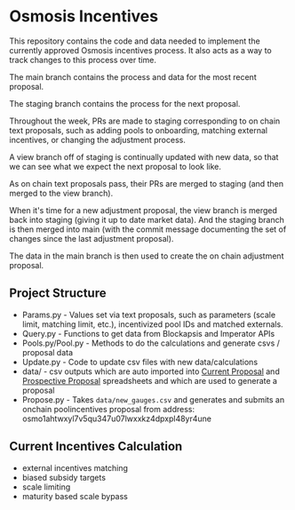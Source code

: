 # Osmosis Incentives

This repository contains the code and data needed to implement the currently approved Osmosis incentives process. It also acts as a way to track changes to this process over time.

The main branch contains the process and data for the most recent proposal.

The staging branch contains the process for the next proposal.

Throughout the week, PRs are made to staging corresponding to on chain text proposals, such as adding pools to onboarding, matching external incentives, or changing the adjustment process.

A view branch off of staging is continually updated with new data, so that we can see what we expect the next proposal to look like.

As on chain text proposals pass, their PRs are merged to staging (and then merged to the view branch).

When it's time for a new adjustment proposal, the view branch is merged back into staging (giving it up to date market data). And the staging branch is then merged into main (with the commit message documenting the set of changes since the last adjustment proposal).

The data in the main branch is then used to create the on chain adjustment proposal.


## Project Structure

- Params.py - Values set via text proposals, such as parameters (scale limit, matching limit, etc.), incentivized pool IDs and matched externals.
- Query.py - Functions to get data from Blockapsis and Imperator APIs
- Pools.py/Pool.py - Methods to do the calculations and generate csvs / proposal data
- Update.py - Code to update csv files with new data/calculations
- data/ - csv outputs which are auto imported into [Current Proposal](https://docs.google.com/spreadsheets/d/1ydQfgEDot0AC9xuT2txc39VBfuum_I1gU_1-GrmrWx4/edit?usp=sharing) and [Prospective Proposal](https://docs.google.com/spreadsheets/d/1oEn8JtrIU1mze_3Fw4DbbxWBq6yPUM-yAoaOPxG6Y1k/edit?usp=sharing) spreadsheets and which are used to generate a proposal
- Propose.py - Takes `data/new_gauges.csv` and generates and submits an onchain poolincentives proposal from address: osmo1ahtwxyl7v5qu347u07lwxxkz4dpxpl48yr4une

## Current Incentives Calculation

- external incentives matching
- biased subsidy targets
- scale limiting
- maturity based scale bypass
